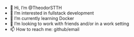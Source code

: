 - 👋 Hi, I’m @TheodorSTTH
- 👀 I’m interested in fullstack development
- 🌱 I’m currently learning Docker
- 💞️ I’m looking to work with friends and/or in a work setting
- 📫 How to reach me: github/email

<!---
TheodorSTTH/TheodorSTTH is a ✨ special ✨ repository because its `README.md` (this file) appears on your GitHub profile.
You can click the Preview link to take a look at your changes.
--->
